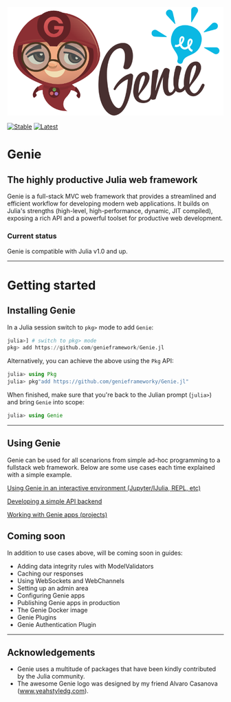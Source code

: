 ![Genie Logo](docs/content/img/genie_logo.png)

[![Stable](https://readthedocs.org/projects/docs/badge/?version=stable)](http://geniejl.readthedocs.io/en/stable/build/)
[![Latest](https://readthedocs.org/projects/docs/badge/?version=latest)](http://geniejl.readthedocs.io/en/latest/build/)

# Genie

## The highly productive Julia web framework

Genie is a full-stack MVC web framework that provides a streamlined and efficient workflow for developing modern web applications. It builds on Julia's strengths (high-level, high-performance, dynamic, JIT compiled), exposing a rich API and a powerful toolset for productive web development.

### Current status

Genie is compatible with Julia v1.0 and up.

---

# Getting started

## Installing Genie

In a Julia session switch to `pkg>` mode to add `Genie`:

```julia
julia>] # switch to pkg> mode
pkg> add https://github.com/genieframework/Genie.jl
```

Alternatively, you can achieve the above using the `Pkg` API:

```julia
julia> using Pkg
julia> pkg"add https://github.com/genieframeworky/Genie.jl"
```

When finished, make sure that you're back to the Julian prompt (`julia>`)
and bring `Genie` into scope:

```julia
julia> using Genie
```
---

## Using Genie

Genie can be used for all scenarions from simple ad-hoc programming to a fullstack web framework. Below are some use cases each time explained with a simple example.

[Using Genie in an interactive environment (Jupyter/IJulia, REPL, etc)](docs/content/Interactive_environment.md)

[Developing a simple API backend](docs/content/Simple_API_backend.md)

[Working with Genie apps (projects)](docs/content/Working_with_Genie_apps/index.md)

## Coming soon

In addition to use cases above, will be coming soon in guides:

- Adding data integrity rules with ModelValidators
- Caching our responses
- Using WebSockets and WebChannels
- Setting up an admin area
- Configuring Genie apps
- Publishing Genie apps in production
- The Genie Docker image
- Genie Plugins
- Genie Authentication Plugin

---

## Acknowledgements

* Genie uses a multitude of packages that have been kindly contributed by the Julia community.
* The awesome Genie logo was designed by my friend Alvaro Casanova (www.yeahstyledg.com).
